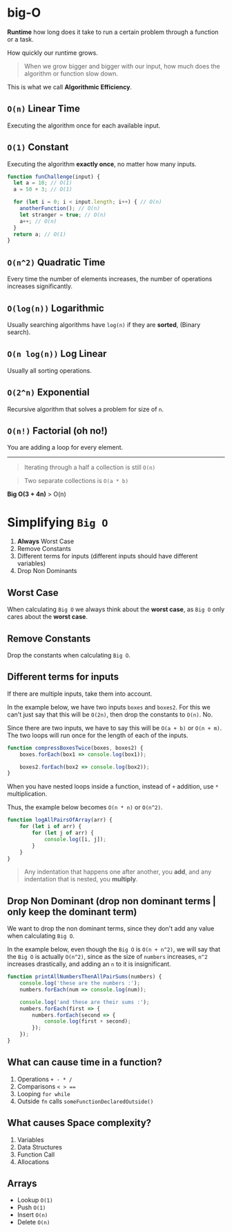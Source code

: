 # big-O

**Runtime** how long does it take to run a certain problem through a function or a task.

How quickly our runtime grows.

> When we grow bigger and bigger with our input, how much does the algorithm or function slow down.

This is what we call **Algorithmic Efficiency**.

## `O(n)` Linear Time

Executing the algorithm once for each available input.

## `O(1)` Constant

Executing the algorithm **exactly once**, no matter how many inputs.

```javascript
function funChallenge(input) {
  let a = 10; // O(1)
  a = 50 + 3; // O(1)

  for (let i = 0; i < input.length; i++) { // O(n)
    anotherFunction(); // O(n)
    let stranger = true; // O(n)
    a++; // O(n)
  }
  return a; // O(1)
}
```

## `O(n^2)` Quadratic Time

Every time the number of elements increases, the number of operations increases significantly.

## `O(log(n))` Logarithmic

Usually searching algorithms have `log(n)` if they are **sorted**, (Binary search).

## `O(n log(n))` Log Linear

Usually all sorting operations.

## `O(2^n)` Exponential

Recursive algorithm that solves a problem for size of `n`.

## `O(n!)` Factorial (oh no!)

You are adding a loop for every element.

--------------------------------------------------------------------------------

> Iterating through a half a collection is still `O(n)`

> Two separate collections is `O(a * b)`

**Big O(3 + 4n)** > O(n)

# Simplifying `Big O`

1. **Always** Worst Case
2. Remove Constants
3. Different terms for inputs (different inputs should have different variables)
4. Drop Non Dominants

## Worst Case

When calculating `Big O` we always think about the **worst case**, as `Big O` only cares about the **worst case**.

## Remove Constants

Drop the constants when calculating `Big O`.

## Different terms for inputs

If there are multiple inputs, take them into account.

In the example below, we have two inputs `boxes` and `boxes2`. For this we can't just say that this will be `O(2n)`, then drop the constants to `O(n)`. No.

Since there are two inputs, we have to say this will be `O(a + b)` or `O(n + m)`. The two loops will run once for the length of each of the inputs.

```javascript
function compressBoxesTwice(boxes, boxes2) {
    boxes.forEach(box1 => console.log(box1));

    boxes2.forEach(box2 => console.log(box2));
}
```

When you have nested loops inside a function, instead of `+` addition, use `*` multiplication.

Thus, the example below becomes `O(n * n)` or `O(n^2)`.

```javascript
function logAllPairsOfArray(arr) {
    for (let i of arr) {
        for (let j of arr) {
            console.log([i, j]);
        }
    }
}
```

> Any indentation that happens one after another, you **add**, and any indentation that is nested, you **multiply**.

## Drop Non Dominant (drop non dominant terms | only keep the dominant term)

We want to drop the non dominant terms, since they don't add any value when calculating `Big O`.

In the example below, even though the `Big O` is `O(n + n^2)`, we will say that the `Big O` is actually `O(n^2)`, since as the size of `numbers` increases, `n^2` increases drastically, and adding an `n` to it is insignificant.

```javascript
function printAllNumbersThenAllPairSums(numbers) {
    console.log('these are the numbers :');
    numbers.forEach(num => console.log(num));

    console.log('and these are their sums :');
    numbers.forEach(first => {
        numbers.forEach(second => {
            console.log(first + second);
        });
    });
}
```

## What can cause time in a function?

1. Operations `+ - * /`
2. Comparisons `< > ==`
3. Looping `for while`
4. Outside `fn` calls `someFunctionDeclaredOutside()`

## What causes Space complexity?

1. Variables
2. Data Structures
3. Function Call
4. Allocations

## Arrays

- Lookup `O(1)`
- Push `O(1)`
- Insert `O(n)`
- Delete `O(n)`
